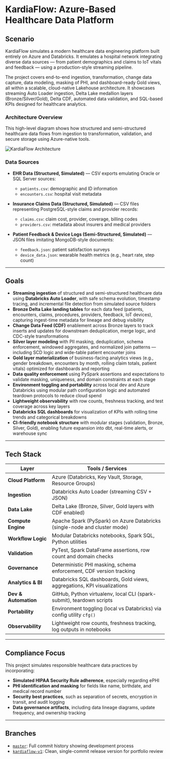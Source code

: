 # KardiaFlow: Azure-Based Healthcare Data Platform

## Scenario

KardiaFlow simulates a modern healthcare data engineering platform built entirely on Azure and Databricks. It emulates a hospital network integrating diverse data sources — from patient demographics and claims to IoT vitals and feedback — using a production-style streaming pipeline.

The project covers end-to-end ingestion, transformation, change data capture, data modeling, masking of PHI, and dashboard-ready Gold views, all within a scalable, cloud-native Lakehouse architecture. It showcases streaming Auto Loader ingestion, Delta Lake medallion layers (Bronze/Silver/Gold), Delta CDF, automated data validation, and SQL-based KPIs designed for healthcare analytics.

### Architecture Overview

This high-level diagram shows how structured and semi-structured healthcare data flows from ingestion to transformation, validation, and secure storage using Azure-native tools.

![KardiaFlow Architecture](https://github.com/okv627/KardiaFlow/raw/master/docs/assets/kardiaflow_lineage.png?v=2)

### Data Sources

- **EHR Data (Structured, Simulated)** — CSV exports emulating Oracle or SQL Server sources:
  - `patients.csv`: demographic and ID information
  - `encounters.csv`: hospital visit metadata

- **Insurance Claims Data (Structured, Simulated)** — CSV files representing PostgreSQL-style claims and provider records:
  - `claims.csv`: claim cost, provider, coverage, billing codes
  - `providers.csv`: metadata about insurers and medical providers

- **Patient Feedback & Device Logs (Semi-Structured, Simulated)** — JSON files imitating MongoDB-style documents:
  - `feedback.json`: patient satisfaction surveys
  - `device_data.json`: wearable health metrics (e.g., heart rate, step count)

---

## Goals

- **Streaming ingestion** of structured and semi-structured healthcare data using **Databricks Auto Loader**, with safe schema evolution, timestamp tracing, and incremental file detection from simulated source folders
- **Bronze Delta Lake landing tables** for each data feed (patients, encounters, claims, procedures, providers, feedback, IoT devices), capturing ingest-time metadata for lineage and debug visibility
- **Change Data Feed (CDF)** enablement across Bronze layers to track inserts and updates for downstream deduplication, merge logic, and CDC-style transformations
- **Silver layer modeling** with PII masking, deduplication, schema enforcement, windowed aggregates, and normalized join patterns — including SCD logic and wide-table patient encounter joins
- **Gold layer materialization** of business-facing analytics views (e.g., gender breakdown, encounters by month, rolling claim totals, patient vitals) optimized for dashboards and reporting
- **Data quality enforcement** using PySpark assertions and expectations to validate masking, uniqueness, and domain constraints at each stage
- **Environment toggling and portability** across local dev and Azure Databricks using modular path configuration logic and automated teardown protocols to reduce cloud spend
- **Lightweight observability** with row counts, freshness tracking, and test coverage across key layers
- **Databricks SQL dashboards** for visualization of KPIs with rolling time trends and categorical breakdowns
- **CI-friendly notebook structure** with modular stages (validation, Bronze, Silver, Gold), enabling future expansion into dbt, real-time alerts, or warehouse sync

---

## Tech Stack

| Layer           | Tools / Services                                                                 |
|------------------|----------------------------------------------------------------------------------|
| **Cloud Platform** | Azure (Databricks, Key Vault, Storage, Resource Groups)                        |
| **Ingestion**      | Databricks Auto Loader (streaming CSV + JSON)                                 |
| **Data Lake**       | Delta Lake (Bronze, Silver, Gold layers with CDF enabled)                     |
| **Compute Engine**  | Apache Spark (PySpark) on Azure Databricks (single-node and cluster mode)     |
| **Workflow Logic**  | Modular Databricks notebooks, Spark SQL, Python utilities                     |
| **Validation**      | PyTest, Spark DataFrame assertions, row count and domain checks               |
| **Governance**      | Deterministic PHI masking, schema enforcement, CDF version tracking           |
| **Analytics & BI**  | Databricks SQL dashboards, Gold views, aggregations, KPI visualizations       |
| **Dev & Automation**| GitHub, Python virtualenv, local CLI (spark-submit), teardown scripts         |
| **Portability**     | Environment toggling (local vs Databricks) via config utility `cfg()`         |
| **Observability**   | Lightweight row counts, freshness tracking, log outputs in notebooks           |

---

## Compliance Focus

This project simulates responsible healthcare data practices by incorporating:

- **Simulated HIPAA Security Rule adherence**, especially regarding ePHI
- **PHI identification and masking** for fields like name, birthdate, and medical record number
- **Security best practices**, such as separation of secrets, encryption in transit, and audit logging
- **Data governance artifacts**, including data lineage diagrams, update frequency, and ownership tracking

---

## Branches

- [`master`](https://github.com/okv627/KardiaFlow/tree/master): Full commit history showing development process
- [`kardiaflow-v1`](https://github.com/okv627/KardiaFlow/tree/kardiaflow-v1): Clean, single-commit release version for portfolio review

